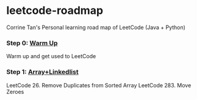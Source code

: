 # leetcode-roadmap
Corrine Tan's Personal learning road map of LeetCode (Java + Python)

### Step 0: [Warm Up](https://github.com/CorrineTan/leetcode-roadmap/tree/main/warm_up)  

Warm up and get used to LeetCode


### Step 1: [Array+Linkedlist](https://github.com/CorrineTan/leetcode-roadmap/tree/main/Array%2BLinkedlist)  

LeetCode 26. Remove Duplicates from Sorted Array
LeetCode 283. Move Zeroes
